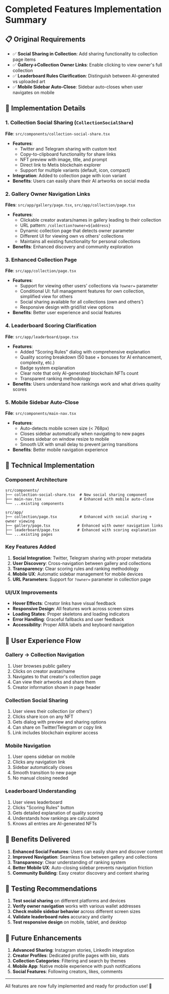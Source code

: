 # Completed Features Implementation Summary

## 📋 Original Requirements
- ✅ **Social Sharing in Collection**: Add sharing functionality to collection page items
- ✅ **Gallery→Collection Owner Links**: Enable clicking to view owner's full collection  
- ✅ **Leaderboard Rules Clarification**: Distinguish between AI-generated vs uploaded art
- ✅ **Mobile Sidebar Auto-Close**: Sidebar auto-closes when user navigates on mobile

## 🎯 Implementation Details

### 1. Collection Social Sharing (`CollectionSocialShare`)
**File**: `src/components/collection-social-share.tsx`
- **Features**:
  - Twitter and Telegram sharing with custom text
  - Copy-to-clipboard functionality for share links
  - NFT preview with image, title, and prompt
  - Direct link to Metis blockchain explorer
  - Support for multiple variants (default, icon, compact)
- **Integration**: Added to collection page with icon variant
- **Benefits**: Users can easily share their AI artworks on social media

### 2. Gallery Owner Navigation Links
**Files**: `src/app/gallery/page.tsx`, `src/app/collection/page.tsx`
- **Features**:
  - Clickable creator avatars/names in gallery leading to their collection
  - URL pattern: `/collection?owner=${address}`
  - Dynamic collection page that detects owner parameter
  - Different UI for viewing own vs others' collections
  - Maintains all existing functionality for personal collections
- **Benefits**: Enhanced discovery and community exploration

### 3. Enhanced Collection Page
**File**: `src/app/collection/page.tsx`
- **Features**:
  - Support for viewing other users' collections via `?owner=` parameter
  - Conditional UI: full management features for own collection, simplified view for others
  - Social sharing available for all collections (own and others')
  - Responsive design with grid/list view options
- **Benefits**: Better user experience and social features

### 4. Leaderboard Scoring Clarification
**File**: `src/app/leaderboard/page.tsx`
- **Features**:
  - Added "Scoring Rules" dialog with comprehensive explanation
  - Quality scoring breakdown (50 base + bonuses for AI enhancement, complexity, etc.)
  - Badge system explanation
  - Clear note that only AI-generated blockchain NFTs count
  - Transparent ranking methodology
- **Benefits**: Users understand how rankings work and what drives quality scores

### 5. Mobile Sidebar Auto-Close
**File**: `src/components/main-nav.tsx`
- **Features**:
  - Auto-detects mobile screen size (< 768px)
  - Closes sidebar automatically when navigating to new pages
  - Closes sidebar on window resize to mobile
  - Smooth UX with small delay to prevent jarring transitions
- **Benefits**: Better mobile navigation experience

## 🔧 Technical Implementation

### Component Architecture
```
src/components/
├── collection-social-share.tsx  # New social sharing component
├── main-nav.tsx                 # Enhanced with mobile auto-close
└── ...existing components

src/app/
├── collection/page.tsx          # Enhanced with social sharing + owner viewing
├── gallery/page.tsx            # Enhanced with owner navigation links  
├── leaderboard/page.tsx        # Enhanced with scoring explanation
└── ...existing pages
```

### Key Features Added
1. **Social Integration**: Twitter, Telegram sharing with proper metadata
2. **User Discovery**: Cross-navigation between gallery and collections
3. **Transparency**: Clear scoring rules and ranking methodology
4. **Mobile UX**: Automatic sidebar management for mobile devices
5. **URL Parameters**: Support for `?owner=` parameter in collection page

### UI/UX Improvements
- **Hover Effects**: Creator links have visual feedback
- **Responsive Design**: All features work across screen sizes
- **Loading States**: Proper skeletons and loading indicators
- **Error Handling**: Graceful fallbacks and user feedback
- **Accessibility**: Proper ARIA labels and keyboard navigation

## 🎨 User Experience Flow

### Gallery → Collection Navigation
1. User browses public gallery
2. Clicks on creator avatar/name
3. Navigates to that creator's collection page
4. Can view their artworks and share them
5. Creator information shown in page header

### Collection Social Sharing
1. User views their collection (or others')
2. Clicks share icon on any NFT
3. Gets dialog with preview and sharing options
4. Can share on Twitter/Telegram or copy link
5. Link includes blockchain explorer access

### Mobile Navigation
1. User opens sidebar on mobile
2. Clicks any navigation link
3. Sidebar automatically closes
4. Smooth transition to new page
5. No manual closing needed

### Leaderboard Understanding
1. User views leaderboard
2. Clicks "Scoring Rules" button
3. Gets detailed explanation of quality scoring
4. Understands how rankings are calculated
5. Knows all entries are AI-generated NFTs

## 🚀 Benefits Delivered

1. **Enhanced Social Features**: Users can easily share and discover content
2. **Improved Navigation**: Seamless flow between gallery and collections
3. **Transparency**: Clear understanding of ranking system
4. **Better Mobile UX**: Auto-closing sidebar prevents navigation friction
5. **Community Building**: Easy creator discovery and content sharing

## 📱 Testing Recommendations

1. **Test social sharing** on different platforms and devices
2. **Verify owner navigation** works with various wallet addresses  
3. **Check mobile sidebar behavior** across different screen sizes
4. **Validate leaderboard rules** accuracy and clarity
5. **Test responsive design** on mobile, tablet, and desktop

## 🔮 Future Enhancements

1. **Advanced Sharing**: Instagram stories, LinkedIn integration
2. **Creator Profiles**: Dedicated profile pages with bio, stats
3. **Collection Categories**: Filtering and search by themes
4. **Mobile App**: Native mobile experience with push notifications
5. **Social Features**: Following creators, likes, comments

---

All features are now fully implemented and ready for production use! 🎉
